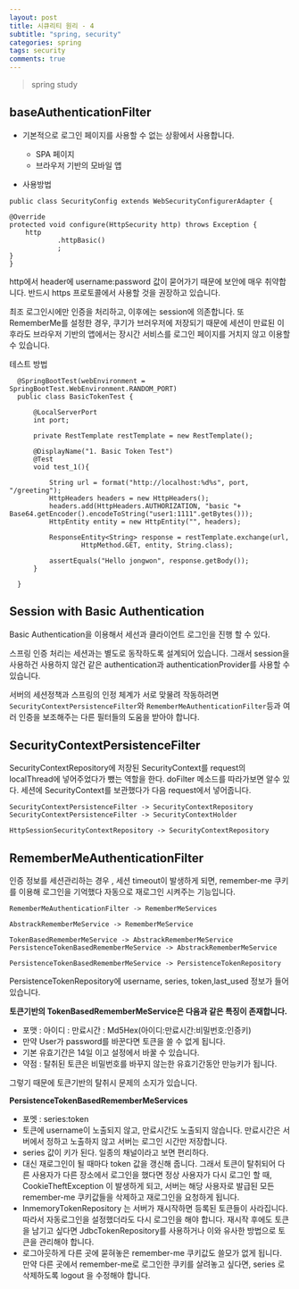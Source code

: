```yaml
---
layout: post
title: 시큐리티 원리 - 4
subtitle: "spring, security"
categories: spring
tags: security
comments: true
---
```

> spring study

## baseAuthenticationFilter

  - 기본적으로 로그인 페이지를 사용할 수 없는 상황에서 사용합니다.
    - SPA 페이지
    - 브라우저 기반의 모바일 앱

   
  - 사용방법
  ```
  public class SecurityConfig extends WebSecurityConfigurerAdapter {

  @Override
  protected void configure(HttpSecurity http) throws Exception {
      http
              .httpBasic()
              ;
  }
  }
  ```

  http에서 header에 username:password 값이 묻어가기 때문에 보안에 매우 취약합니다. 반드시 https 프로토콜에서 사용할 것을 권장하고 있습니다.

  최조 로그인시에만 인증을 처리하고, 이후에는 session에 의존합니다. 또 RememberMe를 설정한 경우, 쿠기가 브러우저에 저장되기 때문에 세션이 만료된 이후라도 브라우저 기반의 앱에서는 장시간 서비스를 로그인 페이지를 거치지 않고 이용할 수 있습니다. 
  

  테스트 방법
  ```
    @SpringBootTest(webEnvironment = SpringBootTest.WebEnvironment.RANDOM_PORT)
    public class BasicTokenTest {

        @LocalServerPort
        int port;

        private RestTemplate restTemplate = new RestTemplate();

        @DisplayName("1. Basic Token Test")
        @Test
        void test_1(){

            String url = format("http://localhost:%d%s", port, "/greeting");
            HttpHeaders headers = new HttpHeaders();
            headers.add(HttpHeaders.AUTHORIZATION, "basic "+ Base64.getEncoder().encodeToString("user1:1111".getBytes()));
            HttpEntity entity = new HttpEntity("", headers);

            ResponseEntity<String> response = restTemplate.exchange(url,
                    HttpMethod.GET, entity, String.class);

            assertEquals("Hello jongwon", response.getBody());
        }

    }
  ```

## Session with Basic Authentication 

Basic Authentication을 이용해서 세선과 클라이언트 로그인을 진행 할 수 있다. 

스프링 인증 처리는 세션과는 별도로 동작하도록 설계되어 있습니다. 그래서 session을 사용하건 사용하지 않건 같은 authentication과 authenticationProvider를 사용할 수 있습니다. 

서버의 세션정책과 스프링의 인정 체계가 서로 맞물려 작동하려면 `SecurityContextPersistenceFilter`와 `RememberMeAuthenticationFilter`등과 여러 인증을 보조해주는 다른 필터들의 도움을 받아야 합니다. 


## **SecurityContextPersistenceFilter**

SecurityContextRepository에 저장된 SecurityContext를 request의 localThread에 넣어주었다가 뺐는 역할을 한다. doFilter 메소드를 따라가보면 알수 있다. 세션에 SecurityContext를 보관했다가 다음 request에서 넣어줍니다.
    
```
SecurityContextPersistenceFilter -> SecurityContextRepository
SecurityContextPersistenceFilter -> SecurityContextHolder

HttpSessionSecurityContextRepository -> SecurityContextRepository
```

## RememberMeAuthenticationFilter

  인증 정보를 세션관리하는 경우 , 세션 timeout이 발생하게 되면, remember-me 쿠키를 이용해 로그인을 기억했다 자동으로 재로그인 시켜주는 기능입니다.

  ```
  RememberMeAuthenticationFilter -> RememberMeServices
  
  AbstrackRememberMeService -> RememberMeService

  TokenBasedRememberMeService -> AbstrackRememberMeService
  PersistenceTokenBasedRememberMeService -> AbstrackRememberMeService

  PersistenceTokenBasedRememberMeService -> PersistenceTokenRepository
  ```

  PersistenceTokenRepository에 username, series, token,last_used 정보가 들어있습니다. 

  **토큰기반의 TokenBasedRememberMeService은 다음과 같은 특징이 존재합니다.**
   - 포맷 : 아이디 : 만료시간 : Md5Hex(아이디:만료시간:비밀번호:인증키)
   - 만약 User가 password를 바꾼다면 토큰을 쓸 수 없게 됩니다. 
   - 기본 유효기간은 14일 이고 설정에서 바꿀 수 있습니다. 
   - 약점 : 탈취된 토큰은 비밀번호를 바꾸지 않는한 유효기간동안 만능키가 됩니다. 
  
  그렇기 때문에 토큰기반의 탈취시 문제의 소지가 있습니다. 

  **PersistenceTokenBasedRememberMeServices**
   - 포멧 : series:token
   - 토큰에 username이 노출되지 않고, 만료시간도 노출되지 않습니다. 만료시간은 서버에서 정하고 노출하지 않고 서버는 로그인 시간만 저장합니다.
   - series 값이 키가 된다. 일종의 채널이라고 보면 편리하다.
   - 대신 재로그인이 될 때마다 token 값을 갱신해 줍니다. 그래서 토큰이 탈취되어 다른 사용자가 다른 장소에서 로그인을 했다면 정상 사용자가 다시 로그인 할 때, CookieTheftException 이 발생하게 되고, 서버는 해당 사용자로 발급된 모든 remember-me 쿠키값들을 삭제하고 재로그인을 요청하게 됩니다.
   - InmemoryTokenRepository 는 서버가 재시작하면 등록된 토큰들이 사라집니다. 따라서 자동로그인을 설정했더라도 다시 로그인을 해야 합니다. 재시작 후에도 토큰을 남기고 싶다면 JdbcTokenRepository를 사용하거나 이와 유사한 방법으로 토큰을 관리해야 합니다.
   - 로그아웃하게 다른 곳에 묻혀놓은 remember-me 쿠키값도 쓸모가 없게 됩니다. 만약 다른 곳에서 remember-me로 로그인한 쿠키를 살려놓고 싶다면, series 로 삭제하도록 logout 을 수정해야 합니다.



  
    

